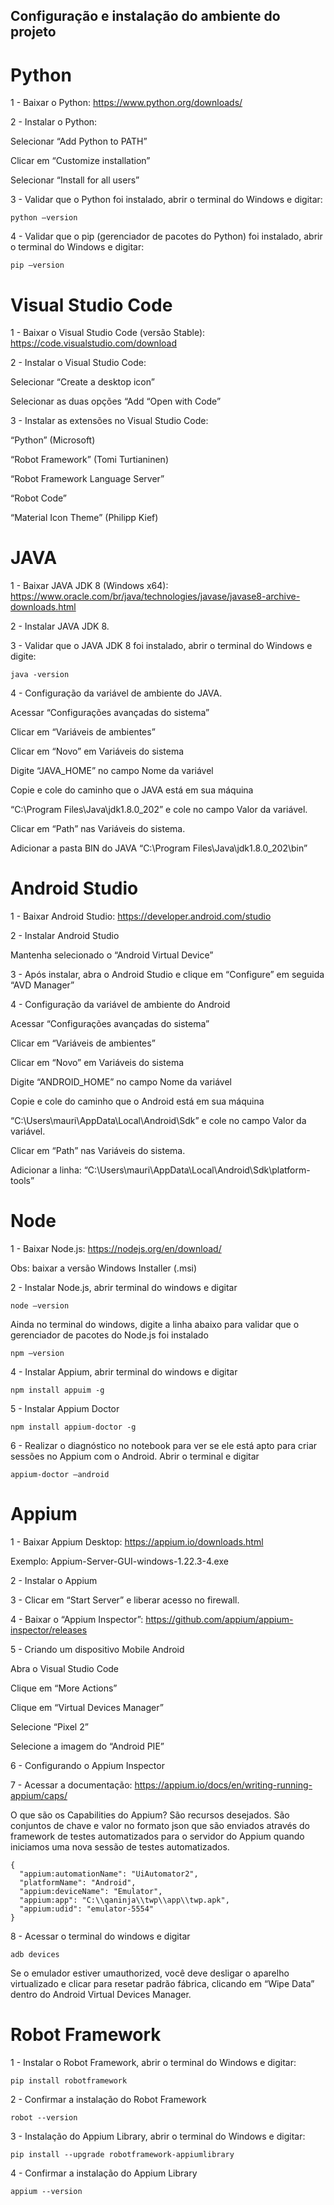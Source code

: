 ## Configuração e instalação do ambiente do projeto

# Python

1 - Baixar o Python: https://www.python.org/downloads/

2 - Instalar o Python:

Selecionar “Add Python to PATH”

Clicar em “Customize installation”

Selecionar “Install for all users”

3 - Validar que o Python foi instalado, abrir o terminal do Windows e digitar:
```
python –version
```
4 - Validar que o pip (gerenciador de pacotes do Python) foi instalado, abrir o terminal do Windows e digitar:
```
pip –version
```

# Visual Studio Code

1 - Baixar o Visual Studio Code (versão Stable): https://code.visualstudio.com/download

2 - Instalar o Visual Studio Code:

Selecionar “Create a desktop icon”

Selecionar as duas opções “Add “Open with Code”

3 - Instalar as extensões no Visual Studio Code:

“Python” (Microsoft)

“Robot Framework” (Tomi Turtianinen)

“Robot Framework Language Server”

“Robot Code”

“Material Icon Theme” (Philipp Kief)

# JAVA

1 - Baixar JAVA JDK 8 (Windows x64): https://www.oracle.com/br/java/technologies/javase/javase8-archive-downloads.html

2 - Instalar JAVA JDK 8.

3 - Validar que o JAVA JDK 8 foi instalado, abrir o terminal do Windows e digite:
```
java -version
```
4 - Configuração da variável de ambiente do JAVA.

Acessar “Configurações avançadas do sistema”

Clicar em “Variáveis de ambientes”

Clicar em “Novo” em Variáveis do sistema

Digite “JAVA_HOME” no campo Nome da variável

Copie e cole do caminho que o JAVA está em sua máquina

“C:\Program Files\Java\jdk1.8.0_202” e cole no campo Valor da variável.

Clicar em “Path” nas Variáveis do sistema.

Adicionar a pasta BIN do JAVA “C:\Program Files\Java\jdk1.8.0_202\bin”

# Android Studio

1 - Baixar Android Studio: https://developer.android.com/studio

2 - Instalar Android Studio

Mantenha selecionado o “Android Virtual Device”

3 - Após instalar, abra o Android Studio e clique em “Configure” em seguida “AVD Manager”

4 - Configuração da variável de ambiente do Android

Acessar “Configurações avançadas do sistema”

Clicar em “Variáveis de ambientes”

Clicar em “Novo” em Variáveis do sistema

Digite “ANDROID_HOME” no campo Nome da variável

Copie e cole do caminho que o Android está em sua máquina

“C:\Users\mauri\AppData\Local\Android\Sdk” e cole no campo Valor da variável.

Clicar em “Path” nas Variáveis do sistema.

Adicionar a linha: “C:\Users\mauri\AppData\Local\Android\Sdk\platform-tools”

# Node

1 - Baixar Node.js: https://nodejs.org/en/download/

Obs: baixar a versão Windows Installer (.msi)

2 - Instalar Node.js, abrir terminal do windows e digitar
```
node –version
```
Ainda no terminal do windows, digite a linha abaixo para validar que o gerenciador de pacotes do Node.js foi instalado
```
npm –version
```
4 - Instalar Appium, abrir terminal do windows e digitar
```
npm install appuim -g
```
5 - Instalar Appium Doctor
```
npm install appium-doctor -g
```
6 - Realizar o diagnóstico no notebook para ver se ele está apto para criar sessões no Appium com o Android. Abrir o terminal e digitar
```
appium-doctor –android
```
# Appium

1 - Baixar Appium Desktop: https://appium.io/downloads.html

Exemplo: Appium-Server-GUI-windows-1.22.3-4.exe

2 - Instalar o Appium

3 - Clicar em “Start Server” e liberar acesso no firewall.

4 - Baixar o “Appium Inspector”: https://github.com/appium/appium-inspector/releases

5 - Criando um dispositivo Mobile Android

Abra o Visual Studio Code

Clique em “More Actions”

Clique em “Virtual Devices Manager”

Selecione “Pixel 2”

Selecione a imagem do “Android PIE”

6 - Configurando o Appium Inspector

7 - Acessar a documentação: https://appium.io/docs/en/writing-running-appium/caps/

O que são os Capabilities do Appium? São recursos desejados. São conjuntos de chave e valor no formato json que são enviados através do framework de testes automatizados para o servidor do Appium quando iniciamos uma nova sessão de testes automatizados.
```
{
  "appium:automationName": "UiAutomator2",
  "platformName": "Android",
  "appium:deviceName": "Emulator",
  "appium:app": "C:\\qaninja\\twp\\app\\twp.apk",
  "appium:udid": "emulator-5554"
}
```
8 - Acessar o terminal do windows e digitar
```
adb devices
```
Se o emulador estiver umauthorized, você deve desligar o aparelho virtualizado e clicar para resetar padrão fábrica, clicando em “Wipe Data” dentro do Android Virtual Devices Manager.

# Robot Framework

1 - Instalar o Robot Framework, abrir o terminal do Windows e digitar:
```
pip install robotframework
```
2 - Confirmar a instalação do Robot Framework
```
robot --version
```
3 - Instalação do Appium Library, abrir o terminal do Windows e digitar:

```
pip install --upgrade robotframework-appiumlibrary
```
4 - Confirmar a instalação do Appium Library
```
appium --version
```
